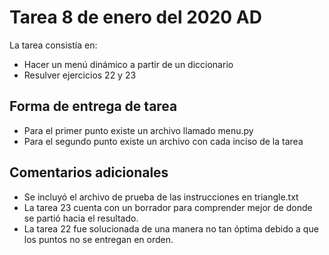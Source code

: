 # Tarea 8 de enero del 2020 AD
La tarea consistía en:
* Hacer un menú dinámico a partir de un diccionario
* Resulver ejercicios 22 y 23

## Forma de entrega de tarea
* Para el primer punto existe un archivo llamado menu.py
* Para el segundo punto existe un archivo con cada inciso de la tarea

## Comentarios adicionales
* Se incluyó el archivo de prueba de las instrucciones en triangle.txt
* La tarea 23 cuenta con un borrador para comprender mejor de donde se partió hacia el resultado.
* La tarea 22 fue solucionada de una manera no tan óptima debido a que los puntos no se entregan en orden.
